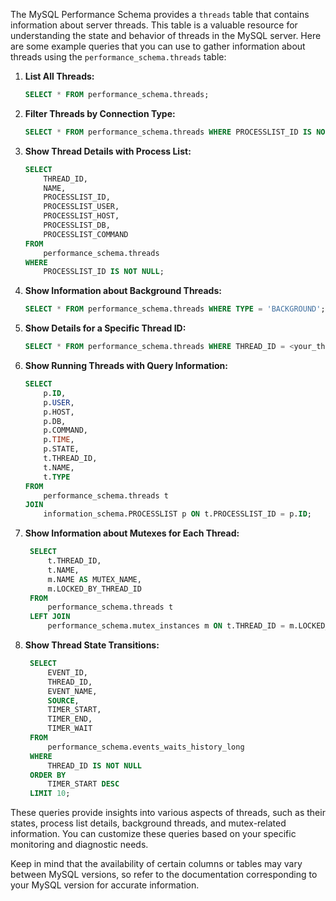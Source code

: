 The MySQL Performance Schema provides a `threads` table that contains information about server threads. This table is a valuable resource for understanding the state and behavior of threads in the MySQL server. Here are some example queries that you can use to gather information about threads using the `performance_schema.threads` table:

1. **List All Threads:**
   ```sql
   SELECT * FROM performance_schema.threads;
   ```

2. **Filter Threads by Connection Type:**
   ```sql
   SELECT * FROM performance_schema.threads WHERE PROCESSLIST_ID IS NOT NULL;
   ```

3. **Show Thread Details with Process List:**
   ```sql
   SELECT
       THREAD_ID,
       NAME,
       PROCESSLIST_ID,
       PROCESSLIST_USER,
       PROCESSLIST_HOST,
       PROCESSLIST_DB,
       PROCESSLIST_COMMAND
   FROM
       performance_schema.threads
   WHERE
       PROCESSLIST_ID IS NOT NULL;
   ```

4. **Show Information about Background Threads:**
   ```sql
   SELECT * FROM performance_schema.threads WHERE TYPE = 'BACKGROUND';
   ```

5. **Show Details for a Specific Thread ID:**
   ```sql
   SELECT * FROM performance_schema.threads WHERE THREAD_ID = <your_thread_id>;
   ```

6. **Show Running Threads with Query Information:**
   ```sql
   SELECT
       p.ID,
       p.USER,
       p.HOST,
       p.DB,
       p.COMMAND,
       p.TIME,
       p.STATE,
       t.THREAD_ID,
       t.NAME,
       t.TYPE
   FROM
       performance_schema.threads t
   JOIN
       information_schema.PROCESSLIST p ON t.PROCESSLIST_ID = p.ID;
   ```

7. **Show Information about Mutexes for Each Thread:**
   ```sql
    SELECT
        t.THREAD_ID,
        t.NAME,
        m.NAME AS MUTEX_NAME,
        m.LOCKED_BY_THREAD_ID
    FROM
        performance_schema.threads t
    LEFT JOIN
        performance_schema.mutex_instances m ON t.THREAD_ID = m.LOCKED_BY_THREAD_ID;
   ```

8. **Show Thread State Transitions:**
   ```sql
    SELECT
        EVENT_ID,
        THREAD_ID,
        EVENT_NAME,
        SOURCE,
        TIMER_START,
        TIMER_END,
        TIMER_WAIT
    FROM
        performance_schema.events_waits_history_long
    WHERE
        THREAD_ID IS NOT NULL
    ORDER BY
        TIMER_START DESC
    LIMIT 10;
   ```

These queries provide insights into various aspects of threads, such as their states, process list details, background threads, and mutex-related information. You can customize these queries based on your specific monitoring and diagnostic needs.

Keep in mind that the availability of certain columns or tables may vary between MySQL versions, so refer to the documentation corresponding to your MySQL version for accurate information.